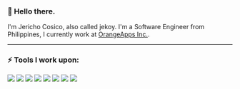 ### 👋 Hello there.

I'm Jericho Cosico, also called jekoy. I'm a Software Engineer from Philippines, I currently work at [OrangeApps Inc.](https://orangeapps.ph/).

------------------------------------------- 

### ⚡ Tools I work upon:

<img src="https://img.shields.io/badge/html5-%23E34F26.svg?style=for-the-badge&logo=html5&logoColor=white"> <img src="https://img.shields.io/badge/-PHP-777BB4?style=for-the-badge&logo=php&logoColor=white"> <img src="https://img.shields.io/badge/-Laravel-FF2D20?style=for-the-badge&logo=laravel&logoColor=white"> <img src="https://img.shields.io/badge/css3%20-%2314354C.svg?&style=for-the-badge&logo=css3&logoColor=white"> <img src="https://img.shields.io/badge/javascript%20-%23323330.svg?&style=for-the-badge&logo=javascript&logoColor=%23F7DF1E"> <img src="https://img.shields.io/badge/-VueJS-4FC08D?style=flat-square&logo=vue.js&logoColor=white"> <img src="https://img.shields.io/badge/-NodeJS-339933?style=flat-square&logo=Node.js&logoColor=white"> <img src="https://img.shields.io/badge/-Git-F05032?style=flat-square&logo=git&logoColor=white">